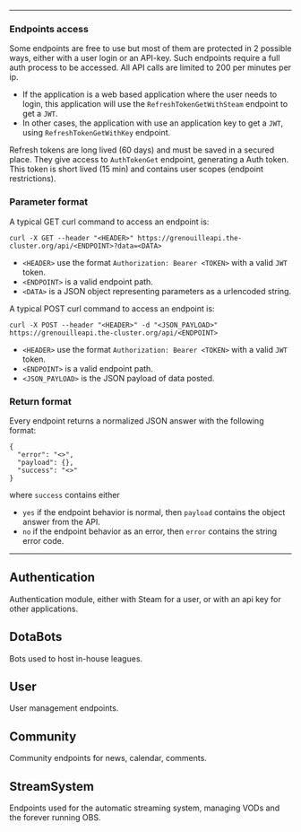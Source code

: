 ***

### Endpoints access

Some endpoints are free to use but most of them are protected in 2 possible ways, either with a user login or an API-key. Such endpoints require a full auth process to be accessed. All API calls are limited to 200 per minutes per ip.
* If the application is a web based application where the user needs to login, this application will use the `RefreshTokenGetWithSteam` endpoint to get a `JWT`.
* In other cases, the application with use an application key to get a `JWT`, using `RefreshTokenGetWithKey` endpoint.

Refresh tokens are long lived (60 days) and must be saved in a secured place. They give access to `AuthTokenGet` endpoint, generating a Auth token. This token is short lived (15 min) and contains user scopes (endpoint restrictions).

### Parameter format

A typical GET curl command to access an endpoint is:

```
curl -X GET --header "<HEADER>" https://grenouilleapi.the-cluster.org/api/<ENDPOINT>?data=<DATA>
```

* `<HEADER>` use the format `Authorization: Bearer <TOKEN>` with a valid `JWT` token.
* `<ENDPOINT>` is a valid endpoint path.
* `<DATA>` is a JSON object representing parameters as a urlencoded string.


A typical POST curl command to access an endpoint is:

```
curl -X POST --header "<HEADER>" -d "<JSON_PAYLOAD>" https://grenouilleapi.the-cluster.org/api/<ENDPOINT>
```

* `<HEADER>` use the format `Authorization: Bearer <TOKEN>` with a valid `JWT` token.
* `<ENDPOINT>` is a valid endpoint path.
* `<JSON_PAYLOAD>` is the JSON payload of data posted.

### Return format

Every endpoint returns a normalized JSON answer with the following format:

```
{
  "error": "<>", 
  "payload": {}, 
  "success": "<>"
}
```

where `success` contains either 
* `yes` if the endpoint behavior is normal, then `payload` contains the object answer from the API.
* `no` if the endpoint behavior as an error, then `error` contains the string error code.

***

## Authentication

Authentication module, either with Steam for a user, or with an api key for other applications.

## DotaBots

Bots used to host in-house leagues.

## User 

User management endpoints.

## Community

Community endpoints for news, calendar, comments.

## StreamSystem

Endpoints used for the automatic streaming system, managing VODs and the forever running OBS.
